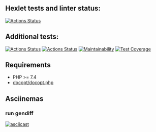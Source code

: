 ## Hexlet tests and linter status:
[![Actions Status](https://github.com/62ng/php-project-lvl2/workflows/hexlet-check/badge.svg)](https://github.com/62ng/php-project-lvl2/actions)

## Additional tests:
[![Actions Status](https://github.com/62ng/php-project-lvl2/workflows/linter-check/badge.svg)](https://github.com/62ng/php-project-lvl2/actions)
[![Actions Status](https://github.com/62ng/php-project-lvl2/workflows/phpunit-check/badge.svg)](https://github.com/62ng/php-project-lvl2/actions)
[![Maintainability](https://api.codeclimate.com/v1/badges/e1b69b4455839ce19867/maintainability)](https://codeclimate.com/github/62ng/php-project-lvl2/maintainability)
[![Test Coverage](https://api.codeclimate.com/v1/badges/e1b69b4455839ce19867/test_coverage)](https://codeclimate.com/github/62ng/php-project-lvl2/test_coverage)

## Requirements

* PHP >= 7.4
* [docopt/docopt.php](https://github.com/docopt/docopt.php)

## Asciinemas
### run gendiff
[![asciicast](https://asciinema.org/a/VJ6yHqZu4tIx38a5cFkE5J6FX.svg)](https://asciinema.org/a/VJ6yHqZu4tIx38a5cFkE5J6FX)
